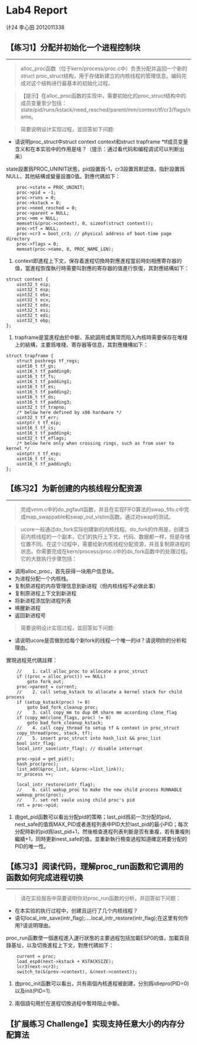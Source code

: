 # Lab4 Report

计24 李心田 2012011338

## 【练习1】分配并初始化一个进程控制块
---
> alloc_proc函数（位于kern/process/proc.c中）负责分配并返回一个新的struct proc_struct结构，用于存储新建立的内核线程的管理信息。编码完成对这个结构进行最基本的初始化过程。

> 【提示】在alloc_proc函数的实现中，需要初始化的proc_struct结构中的成员变量至少包括：state/pid/runs/kstack/need_resched/parent/mm/context/tf/cr3/flags/name。

> 简要说明设计实现过程，並回答如下问题:

- 请说明proc_struct中struct context context和struct trapframe *tf成员变量含义和在本实验中的作用是啥？（提示：通过看代码和编程调试可以判断出来）

state設置爲PROC_UNINIT狀態，pid設置爲-1，cr3設置爲默認值，指針設置爲NULL，其他結構或變量設置0值。對應代碼如下：
```
	proc->state = PROC_UNINIT;
	proc->pid = -1;
	proc->runs = 0;
	proc->kstack = 0;
	proc->need_resched = 0;
	proc->parent = NULL;
	proc->mm = NULL;
	memset(&(proc->context), 0, sizeof(struct context));
	proc->tf = NULL;
	proc->cr3 = boot_cr3; // physical address of boot-time page directory
	proc->flags = 0;
	memset(proc->name, 0, PROC_NAME_LEN);
```

1. context即進程上下文，保存着進程切換時對應進程當前時刻相應寄存器的值，當進程恢復執行時需要叫對應的寄存器的值進行恢復，其對應結構如下：
```
struct context {
    uint32_t eip;
    uint32_t esp;
    uint32_t ebx;
    uint32_t ecx;
    uint32_t edx;
    uint32_t esi;
    uint32_t edi;
    uint32_t ebp;
};
```
1. trapframe是當進程由於中斷、系統調用或異常而陷入內核時需要保存在堆棧上的結構，主要爲堆棧、寄存器等信息，其對應機構如下：
```
struct trapframe {
    struct pushregs tf_regs;
    uint16_t tf_gs;
    uint16_t tf_padding0;
    uint16_t tf_fs;
    uint16_t tf_padding1;
    uint16_t tf_es;
    uint16_t tf_padding2;
    uint16_t tf_ds;
    uint16_t tf_padding3;
    uint32_t tf_trapno;
    /* below here defined by x86 hardware */
    uint32_t tf_err;
    uintptr_t tf_eip;
    uint16_t tf_cs;
    uint16_t tf_padding4;
    uint32_t tf_eflags;
    /* below here only when crossing rings, such as from user to kernel */
    uintptr_t tf_esp;
    uint16_t tf_ss;
    uint16_t tf_padding5;
};
```


## 【练习2】为新创建的内核线程分配资源
---
> 完成vmm.c中的do_pgfault函数，并且在实现FIFO算法的swap_fifo.c中完成map_swappable和swap_out_vistim函数。通过对swap的测试。

> ucore一般通过do_fork实际创建新的内核线程。do_fork的作用是，创建当前内核线程的一个副本，它们的执行上下文、代码、数据都一样，但是存储位置不同。在这个过程中，需要给新内核线程分配资源，并且复制原进程的状态。你需要完成在kern/process/proc.c中的do_fork函数中的处理过程。它的大致执行步骤包括：

- 调用alloc_proc，首先获得一块用户信息块。
- 为进程分配一个内核栈。
- 复制原进程的内存管理信息到新进程（但内核线程不必做此事）
- 复制原进程上下文到新进程
- 将新进程添加到进程列表
- 唤醒新进程
- 返回新进程号

> 简要说明设计实现过程，並回答如下问题:

- 请说明ucore是否做到给每个新fork的线程一个唯一的id？请说明你的分析和理由。

實現過程見代碼註釋：
```
	//    1. call alloc_proc to allocate a proc_struct
	if ((proc = alloc_proc()) == NULL)
		goto fork_out;
	proc->parent = current;
	//    2. call setup_kstack to allocate a kernel stack for child process
	if (setup_kstack(proc) != 0)
		goto bad_fork_cleanup_proc;
	//    3. call copy_mm to dup OR share mm according clone_flag
	if (copy_mm(clone_flags, proc) != 0)
		goto bad_fork_cleanup_kstack;
	//    4. call copy_thread to setup tf & context in proc_struct
	copy_thread(proc, stack, tf);
	//    5. insert proc_struct into hash_list && proc_list
	bool intr_flag;
	local_intr_save(intr_flag); // disable interrupt

	proc->pid = get_pid();
	hash_proc(proc);
	list_add(&proc_list, &(proc->list_link));
	nr_process ++;

	local_intr_restore(intr_flag);
	//    6. call wakup_proc to make the new child process RUNNABLE
	wakeup_proc(proc);
	//    7. set ret vaule using child proc's pid
	ret = proc->pid;
```

1. 由get_pid函數可以看出分配pid的策略；last_pid爲前一次分配的pid，nest_safe的值爲MAX_PID或者進程列表中PID大於last_pid的最小PID；每次分配時新的pid爲last_pid+1，然後檢查進程列表判斷是否有重複，若有重複則繼續+1，同時更新nest_safe的值，並重新執行檢查過程知道確定將要分配的PID的唯一性。


## 【练习3】阅读代码，理解proc_run函数和它调用的函数如何完成进程切换
---
> 请在实验报告中简要说明你对proc_run函数的分析。并回答如下问题：

- 在本实验的执行过程中，创建且运行了几个内核线程？
- 语句local_intr_save(intr_flag);....local_intr_restore(intr_flag);在这里有何作用?请说明理由。

proc_run函數使一個進程進入運行狀態的主要過程包括加載ESP0的值，加載頁目錄基址，以及切換進程上下文，對應代碼如下：
```
	current = proc;
	load_esp0(next->kstack + KSTACKSIZE);
	lcr3(next->cr3);
	switch_to(&(prev->context), &(next->context));
```

1. 由proc_init函數可以看出，共有兩個內核進程被創建，分別爲idlepro(PID=0)以及init(PID=1).

1. 兩個語句用於在進程切換過程中暫時阻止中斷。


## 【扩展练习 Challenge】实现支持任意大小的内存分配算法
